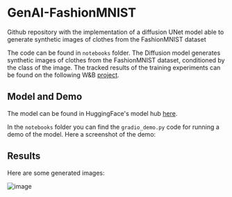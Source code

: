 # GenAI-FashionMNIST
Github repository with the implementation of a diffusion UNet model able to generate synthetic images of clothes from the FashionMNIST dataset

The code can be found in `notebooks` folder. 
The Diffusion model generates synthetic images of clothes from the FashionMNIST dataset, conditioned by the class of the image. 
The tracked results of the training experiments can be found on the following W&B [project](https://wandb.ai/huertas_97/GenAI-FashionMNIST). 


## Model and Demo

The model can be found in HuggingFace's model hub [here](https://huggingface.co/Huertas97/conditioned-unet-fashion-mnist-non-ema).

In the `notebooks` folder you can find the `gradio_demo.py` code for running a demo of the model. Here a screenshot of the demo:



## Results
Here are some generated images:

![image](https://github.com/user-attachments/assets/e3d390c6-2a9c-486d-9fb6-c3a7cd4fc841)




